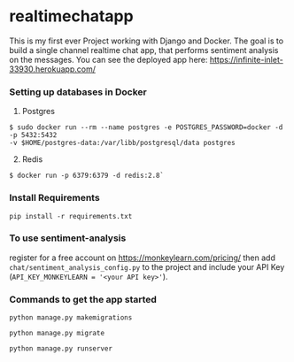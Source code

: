 # realtimechatapp
This is my first ever Project working with Django and Docker.
The goal is to build a single channel realtime chat app, that performs sentiment analysis on the messages.
You can see the deployed app here: https://infinite-inlet-33930.herokuapp.com/

### Setting up databases in Docker
1. Postgres 
```
$ sudo docker run --rm --name postgres -e POSTGRES_PASSWORD=docker -d -p 5432:5432 
-v $HOME/postgres-data:/var/libb/postgresql/data postgres
```
2. Redis 
```
$ docker run -p 6379:6379 -d redis:2.8`
```

### Install Requirements
`pip install -r requirements.txt`


### To use sentiment-analysis
register for a free account on https://monkeylearn.com/pricing/
then add `chat/sentiment_analysis_config.py` to the project and include your API Key 
(`API_KEY_MONKEYLEARN = '<your API key>'`).


### Commands to get the app started

`python manage.py makemigrations`

`python manage.py migrate`

`python manage.py runserver`
